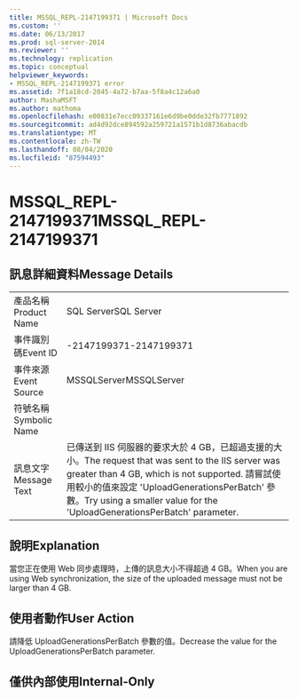 ```yaml
---
title: MSSQL_REPL-2147199371 | Microsoft Docs
ms.custom: ''
ms.date: 06/13/2017
ms.prod: sql-server-2014
ms.reviewer: ''
ms.technology: replication
ms.topic: conceptual
helpviewer_keywords:
- MSSQL_REPL-2147199371 error
ms.assetid: 7f1a18cd-2045-4a72-b7aa-5f8a4c12a6a0
author: MashaMSFT
ms.author: mathoma
ms.openlocfilehash: e00831e7ecc09337161e6d9be0dde32fb7771892
ms.sourcegitcommit: ad4d92dce894592a259721a1571b1d8736abacdb
ms.translationtype: MT
ms.contentlocale: zh-TW
ms.lasthandoff: 08/04/2020
ms.locfileid: "87594493"
---
```

# <a name="mssql_repl-2147199371"></a><span data-ttu-id="7603e-102">MSSQL_REPL-2147199371</span><span class="sxs-lookup"><span data-stu-id="7603e-102">MSSQL_REPL-2147199371</span></span>
    
## <a name="message-details"></a><span data-ttu-id="7603e-103">訊息詳細資料</span><span class="sxs-lookup"><span data-stu-id="7603e-103">Message Details</span></span>  
  
|||  
|-|-|  
|<span data-ttu-id="7603e-104">產品名稱</span><span class="sxs-lookup"><span data-stu-id="7603e-104">Product Name</span></span>|<span data-ttu-id="7603e-105">SQL Server</span><span class="sxs-lookup"><span data-stu-id="7603e-105">SQL Server</span></span>|  
|<span data-ttu-id="7603e-106">事件識別碼</span><span class="sxs-lookup"><span data-stu-id="7603e-106">Event ID</span></span>|<span data-ttu-id="7603e-107">-2147199371</span><span class="sxs-lookup"><span data-stu-id="7603e-107">-2147199371</span></span>|  
|<span data-ttu-id="7603e-108">事件來源</span><span class="sxs-lookup"><span data-stu-id="7603e-108">Event Source</span></span>|<span data-ttu-id="7603e-109">MSSQLServer</span><span class="sxs-lookup"><span data-stu-id="7603e-109">MSSQLServer</span></span>|  
|<span data-ttu-id="7603e-110">符號名稱</span><span class="sxs-lookup"><span data-stu-id="7603e-110">Symbolic Name</span></span>||  
|<span data-ttu-id="7603e-111">訊息文字</span><span class="sxs-lookup"><span data-stu-id="7603e-111">Message Text</span></span>|<span data-ttu-id="7603e-112">已傳送到 IIS 伺服器的要求大於 4 GB，已超過支援的大小。</span><span class="sxs-lookup"><span data-stu-id="7603e-112">The request that was sent to the IIS server was greater than 4 GB, which is not supported.</span></span> <span data-ttu-id="7603e-113">請嘗試使用較小的值來設定 'UploadGenerationsPerBatch' 參數。</span><span class="sxs-lookup"><span data-stu-id="7603e-113">Try using a smaller value for the 'UploadGenerationsPerBatch' parameter.</span></span>|  
  
## <a name="explanation"></a><span data-ttu-id="7603e-114">說明</span><span class="sxs-lookup"><span data-stu-id="7603e-114">Explanation</span></span>  
 <span data-ttu-id="7603e-115">當您正在使用 Web 同步處理時，上傳的訊息大小不得超過 4 GB。</span><span class="sxs-lookup"><span data-stu-id="7603e-115">When you are using Web synchronization, the size of the uploaded message must not be larger than 4 GB.</span></span>  
  
## <a name="user-action"></a><span data-ttu-id="7603e-116">使用者動作</span><span class="sxs-lookup"><span data-stu-id="7603e-116">User Action</span></span>  
 <span data-ttu-id="7603e-117">請降低 UploadGenerationsPerBatch 參數的值。</span><span class="sxs-lookup"><span data-stu-id="7603e-117">Decrease the value for the UploadGenerationsPerBatch parameter.</span></span>  
  
## <a name="internal-only"></a><span data-ttu-id="7603e-118">僅供內部使用</span><span class="sxs-lookup"><span data-stu-id="7603e-118">Internal-Only</span></span>  
  
